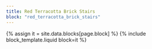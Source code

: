 ```yaml
---
title: Red Terracotta Brick Stairs
block: "red_terracotta_brick_stairs"
---
```


{% assign it = site.data.blocks[page.block] %}
{% include block_template.liquid block=it %}

